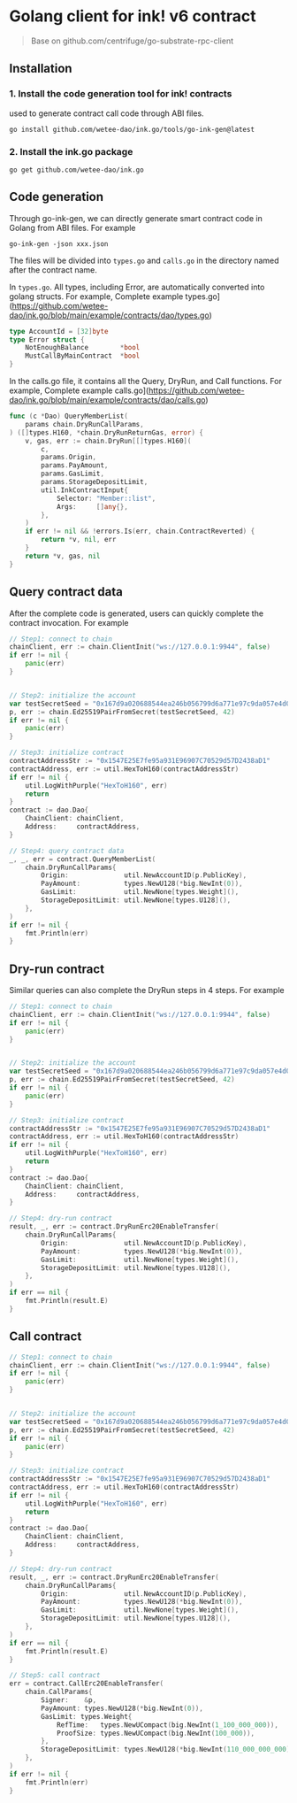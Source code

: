 # Golang client for ink! v6 contract
> Base on github.com/centrifuge/go-substrate-rpc-client

## Installation
### 1. Install the code generation tool for ink! contracts
used to generate contract call code through ABI files.
```
go install github.com/wetee-dao/ink.go/tools/go-ink-gen@latest
```

### 2. Install the ink.go package
```
go get github.com/wetee-dao/ink.go
```

## Code generation
Through go-ink-gen, we can directly generate smart contract code in Golang from ABI files.
For example
```
go-ink-gen -json xxx.json
```
The files will be divided into `types.go` and `calls.go` in the directory named after the contract name.

In `types.go`. All types, including Error, are automatically converted into golang structs.
For example, Complete example types.go](https://github.com/wetee-dao/ink.go/blob/main/example/contracts/dao/types.go)
```go
type AccountId = [32]byte
type Error struct {
	NotEnoughBalance        *bool
	MustCallByMainContract  *bool
}
```

In the calls.go file, it contains all the Query, DryRun, and Call functions.
For example, Complete example calls.go](https://github.com/wetee-dao/ink.go/blob/main/example/contracts/dao/calls.go)
```go
func (c *Dao) QueryMemberList(
	params chain.DryRunCallParams,
) ([]types.H160, *chain.DryRunReturnGas, error) {
	v, gas, err := chain.DryRun[[]types.H160](
		c,
		params.Origin,
		params.PayAmount,
		params.GasLimit,
		params.StorageDepositLimit,
		util.InkContractInput{
			Selector: "Member::list",
			Args:     []any{},
		},
	)
	if err != nil && !errors.Is(err, chain.ContractReverted) {
		return *v, nil, err
	}
	return *v, gas, nil
}

```

## Query contract data
After the complete code is generated, users can quickly complete the contract invocation.
For example
```go
// Step1: connect to chain
chainClient, err := chain.ClientInit("ws://127.0.0.1:9944", false)
if err != nil {
    panic(err)
}


// Step2: initialize the account
var testSecretSeed = "0x167d9a020688544ea246b056799d6a771e97c9da057e4d0b87024537f99177bc"
p, err := chain.Ed25519PairFromSecret(testSecretSeed, 42)
if err != nil {
    panic(err)
}

// Step3: initialize contract 
contractAddressStr := "0x1547E25E7fe95a931E96907C70529d57D2438aD1"
contractAddress, err := util.HexToH160(contractAddressStr)
if err != nil {
    util.LogWithPurple("HexToH160", err)
    return
}
contract := dao.Dao{
    ChainClient: chainClient,
    Address:     contractAddress,
}

// Step4: query contract data
_, _, err = contract.QueryMemberList(
    chain.DryRunCallParams{
        Origin:              util.NewAccountID(p.PublicKey),
        PayAmount:           types.NewU128(*big.NewInt(0)),
        GasLimit:            util.NewNone[types.Weight](),
        StorageDepositLimit: util.NewNone[types.U128](),
    },
)
if err != nil {
    fmt.Println(err)
}
```

## Dry-run contract 
Similar queries can also complete the DryRun steps in 4 steps.
For example
```go
// Step1: connect to chain
chainClient, err := chain.ClientInit("ws://127.0.0.1:9944", false)
if err != nil {
    panic(err)
}


// Step2: initialize the account
var testSecretSeed = "0x167d9a020688544ea246b056799d6a771e97c9da057e4d0b87024537f99177bc"
p, err := chain.Ed25519PairFromSecret(testSecretSeed, 42)
if err != nil {
    panic(err)
}

// Step3: initialize contract 
contractAddressStr := "0x1547E25E7fe95a931E96907C70529d57D2438aD1"
contractAddress, err := util.HexToH160(contractAddressStr)
if err != nil {
    util.LogWithPurple("HexToH160", err)
    return
}
contract := dao.Dao{
    ChainClient: chainClient,
    Address:     contractAddress,
}

// Step4: dry-run contract
result, _, err := contract.DryRunErc20EnableTransfer(
	chain.DryRunCallParams{
		Origin:              util.NewAccountID(p.PublicKey),
		PayAmount:           types.NewU128(*big.NewInt(0)),
		GasLimit:            util.NewNone[types.Weight](),
		StorageDepositLimit: util.NewNone[types.U128](),
	},
)
if err == nil {
	fmt.Println(result.E)
}
```

## Call contract
```go
// Step1: connect to chain
chainClient, err := chain.ClientInit("ws://127.0.0.1:9944", false)
if err != nil {
    panic(err)
}


// Step2: initialize the account
var testSecretSeed = "0x167d9a020688544ea246b056799d6a771e97c9da057e4d0b87024537f99177bc"
p, err := chain.Ed25519PairFromSecret(testSecretSeed, 42)
if err != nil {
    panic(err)
}

// Step3: initialize contract 
contractAddressStr := "0x1547E25E7fe95a931E96907C70529d57D2438aD1"
contractAddress, err := util.HexToH160(contractAddressStr)
if err != nil {
    util.LogWithPurple("HexToH160", err)
    return
}
contract := dao.Dao{
    ChainClient: chainClient,
    Address:     contractAddress,
}

// Step4: dry-run contract
result, _, err := contract.DryRunErc20EnableTransfer(
	chain.DryRunCallParams{
		Origin:              util.NewAccountID(p.PublicKey),
		PayAmount:           types.NewU128(*big.NewInt(0)),
		GasLimit:            util.NewNone[types.Weight](),
		StorageDepositLimit: util.NewNone[types.U128](),
	},
)
if err == nil {
	fmt.Println(result.E)
}

// Step5: call contract
err = contract.CallErc20EnableTransfer(
	chain.CallParams{
		Signer:    &p,
		PayAmount: types.NewU128(*big.NewInt(0)),
		GasLimit: types.Weight{
			RefTime:   types.NewUCompact(big.NewInt(1_100_000_000)),
			ProofSize: types.NewUCompact(big.NewInt(100_000)),
		},
		StorageDepositLimit: types.NewU128(*big.NewInt(110_000_000_000)),
	},
)
if err != nil {
	fmt.Println(err)
}

```